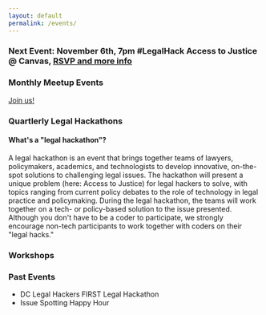 ```yaml
---
layout: default
permalink: /events/
---
```


### Next Event: November 6th, 7pm #LegalHack Access to Justice @ Canvas, [RSVP and more info](http://www.meetup.com/DCLegalHackers/events/142943202/)

### Monthly Meetup Events

[Join us!](http://www.meetup.com/DCLegalHackers)

### Quartlerly Legal Hackathons

#### What's a "legal hackathon"?

A legal hackathon is an event that brings together teams of lawyers, policymakers, academics, and technologists to develop innovative, on-the-spot solutions to challenging legal issues. The hackathon will present a unique problem (here: Access to Justice) for legal hackers to solve, with topics ranging from current policy debates to the role of technology in legal practice and policymaking. During the legal hackathon, the teams will work together on a tech- or policy-based solution to the issue presented. Although you don't have to be a coder to participate, we strongly encourage non-tech participants to work together with coders on their "legal hacks."

### Workshops

### Past Events

* DC Legal Hackers FIRST Legal Hackathon 
* Issue Spotting Happy Hour 

